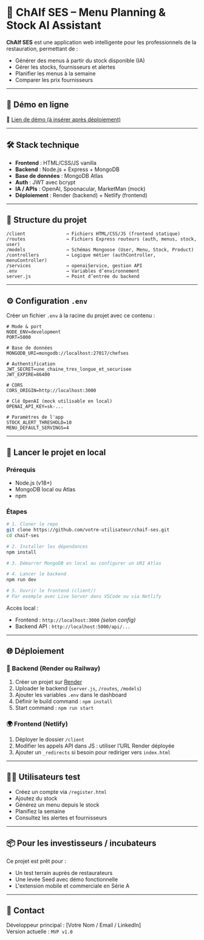 # 🧠 ChAIf SES – Menu Planning & Stock AI Assistant

**ChAIf SES** est une application web intelligente pour les professionnels de la restauration, permettant de :
- Générer des menus à partir du stock disponible (IA)
- Gérer les stocks, fournisseurs et alertes
- Planifier les menus à la semaine
- Comparer les prix fournisseurs

---

## 🚀 Démo en ligne

🔗 [Lien de démo (à insérer après déploiement)](https://)

---

## 🛠️ Stack technique

- **Frontend** : HTML/CSS/JS vanilla
- **Backend** : Node.js + Express + MongoDB
- **Base de données** : MongoDB Atlas
- **Auth** : JWT avec bcrypt
- **IA / APIs** : OpenAI, Spoonacular, MarketMan (mock)
- **Déploiement** : Render (backend) + Netlify (frontend)

---

## 📁 Structure du projet

```
/client               → Fichiers HTML/CSS/JS (frontend statique)
/routes               → Fichiers Express routeurs (auth, menus, stock, user)
/models               → Schémas Mongoose (User, Menu, Stock, Product)
/controllers          → Logique métier (authController, menuController)
/services             → openaiService, gestion API
.env                  → Variables d’environnement
server.js             → Point d’entrée du backend
```

---

## ⚙️ Configuration `.env`

Créer un fichier `.env` à la racine du projet avec ce contenu :

```env
# Mode & port
NODE_ENV=development
PORT=5000

# Base de données
MONGODB_URI=mongodb://localhost:27017/chefses

# Authentification
JWT_SECRET=une_chaine_tres_longue_et_securisee
JWT_EXPIRE=86400

# CORS
CORS_ORIGIN=http://localhost:3000

# Clé OpenAI (mock utilisable en local)
OPENAI_API_KEY=sk-...

# Paramètres de l'app
STOCK_ALERT_THRESHOLD=10
MENU_DEFAULT_SERVINGS=4
```

---

## 🧪 Lancer le projet en local

### Prérequis
- Node.js (v18+)
- MongoDB local ou Atlas
- npm

### Étapes

```bash
# 1. Cloner le repo
git clone https://github.com/votre-utilisateur/chaif-ses.git
cd chaif-ses

# 2. Installer les dépendances
npm install

# 3. Démarrer MongoDB en local ou configurer un URI Atlas

# 4. Lancer le backend
npm run dev

# 5. Ouvrir le frontend (client/)
# Par exemple avec Live Server dans VSCode ou via Netlify
```

Accès local :
- Frontend : `http://localhost:3000` *(selon config)*
- Backend API : `http://localhost:5000/api/...`

---

## 🌐 Déploiement

### 🔧 Backend (Render ou Railway)
1. Créer un projet sur [Render](https://render.com)
2. Uploader le backend (`server.js`, `/routes`, `/models`)
3. Ajouter les variables `.env` dans le dashboard
4. Définir le build command : `npm install`
5. Start command : `npm run start`

### 🌍 Frontend (Netlify)
1. Déployer le dossier `/client`
2. Modifier les appels API dans JS : utiliser l’URL Render déployée
3. Ajouter un `_redirects` si besoin pour rediriger vers `index.html`

---

## 🧑‍💻 Utilisateurs test

- Créez un compte via `/register.html`
- Ajoutez du stock
- Générez un menu depuis le stock
- Planifiez la semaine
- Consultez les alertes et fournisseurs

---

## 📦 Pour les investisseurs / incubateurs

Ce projet est prêt pour :
- Un test terrain auprès de restaurateurs
- Une levée Seed avec démo fonctionnelle
- L'extension mobile et commerciale en Série A

---

## 📮 Contact

Développeur principal : [Votre Nom / Email / LinkedIn]  
Version actuelle : `MVP v1.0`
